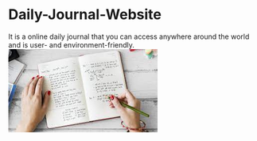 # Daily-Journal-Website
It is a online daily journal that you can access anywhere around the world and is user- and environment-friendly.
![](https://github.com/piyushjasaiwal/Daily-Journal-Website/blob/master/images/journal.png)